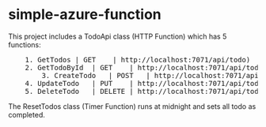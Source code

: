 # simple-azure-function
This project includes a TodoApi class (HTTP Function) which has 5 functions:
<pre>
	1. GetTodos	| GET	 | http://localhost:7071/api/todo)
	2. GetTodoById	| GET 	 | http://localhost:7071/api/todo/{id})
    	3. CreateTodo	| POST	 | http://localhost:7071/api/todo)
	4. UpdateTodo	| PUT	 | http://localhost:7071/api/todo/{id})
	5. DeleteTodo	| DELETE | http://localhost:7071/api/todo/{id})
</pre>
The ResetTodos class (Timer Function) runs at midnight and sets all todo as completed.
